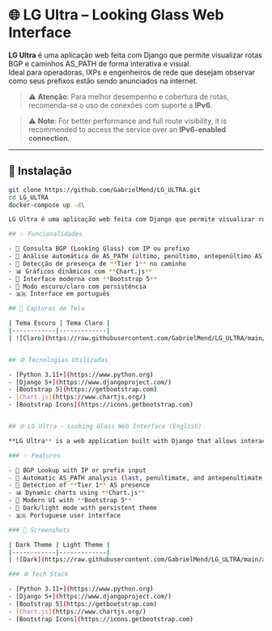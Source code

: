 # 🌐 LG Ultra – Looking Glass Web Interface

**LG Ultra** é uma aplicação web feita com Django que permite visualizar rotas BGP e caminhos AS_PATH de forma interativa e visual.  
Ideal para operadoras, IXPs e engenheiros de rede que desejam observar como seus prefixos estão sendo anunciados na internet.

> ⚠️ **Atenção**: Para melhor desempenho e cobertura de rotas, recomenda-se o uso de conexões com suporte a **IPv6**.

> ⚠️ **Note**: For better performance and full route visibility, it is recommended to access the service over an **IPv6-enabled connection**.

---

## 🚀 Instalação

```bash
git clone https://github.com/GabrielMend/LG_ULTRA.git
cd LG_ULTRA
docker-compose up -d\

LG Ultra é uma aplicação web feita com Django que permite visualizar rotas BGP e caminhos AS_PATH de forma interativa e visual. Ideal para operadoras, IXPs e engenheiros de rede que desejam observar como seus prefixos estão sendo anunciados na internet.

## ✨ Funcionalidades

- 🔎 Consulta BGP (Looking Glass) com IP ou prefixo
- 🧮 Análise automática de AS_PATH (último, penúltimo, antepenúltimo AS)
- 🧠 Detecção de presença de **Tier 1** no caminho
- 📊 Gráficos dinâmicos com **Chart.js**
- 🎨 Interface moderna com **Bootstrap 5**
- 🌙 Modo escuro/claro com persistência
- 🇧🇷 Interface em português

## 📸 Capturas de Tela

| Tema Escuro | Tema Claro |
|------------|-------------|
| ![Claro](https://raw.githubusercontent.com/GabrielMend/LG_ULTRA/main/assets/light.png) | ![Escuro](https://raw.githubusercontent.com/GabrielMend/LG_ULTRA/main/assets/black.png) |


## ⚙️ Tecnologias Utilizadas

- [Python 3.11+](https://www.python.org)
- [Django 5+](https://www.djangoproject.com/)
- [Bootstrap 5](https://getbootstrap.com)
- [Chart.js](https://www.chartjs.org/)
- [Bootstrap Icons](https://icons.getbootstrap.com)


## 🌐 LG Ultra - Looking Glass Web Interface (English)

**LG Ultra** is a web application built with Django that allows interactive and visual inspection of BGP routes and AS_PATH information. Ideal for ISPs, IXPs, and network engineers who want to understand how their prefixes are being advertised across the Internet.

### ✨ Features

- 🔎 BGP Lookup with IP or prefix input  
- 🧮 Automatic AS_PATH analysis (last, penultimate, and antepenultimate AS)  
- 🧠 Detection of **Tier 1** AS presence  
- 📊 Dynamic charts using **Chart.js**  
- 🎨 Modern UI with **Bootstrap 5**  
- 🌙 Dark/light mode with persistent theme  
- 🇧🇷 Portuguese user interface  

### 📸 Screenshots

| Dark Theme | Light Theme |
|------------|-------------|
| ![Dark](https://raw.githubusercontent.com/GabrielMend/LG_ULTRA/main/assets/black.png) | ![Light](https://raw.githubusercontent.com/GabrielMend/LG_ULTRA/main/assets/light.png) |

### ⚙️ Tech Stack

- [Python 3.11+](https://www.python.org)
- [Django 5+](https://www.djangoproject.com/)
- [Bootstrap 5](https://getbootstrap.com)
- [Chart.js](https://www.chartjs.org/)
- [Bootstrap Icons](https://icons.getbootstrap.com)





